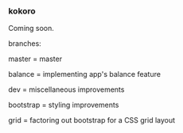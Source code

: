 ### kokoro
Coming soon.

branches:

master = master

balance = implementing app's balance feature

dev = miscellaneous improvements

bootstrap = styling improvements

grid = factoring out bootstrap for a CSS grid layout
